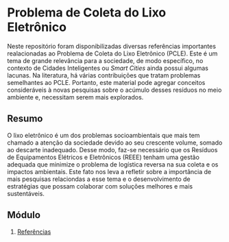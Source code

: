 # Problema de Coleta do Lixo Eletrônico

Neste repositório foram disponibilizadas diversas referências importantes realacionadas ao Problema de Coleta do Lixo Eletrônico (PCLE). Este é um tema de grande relevância para a sociedade, de modo específico, no contexto de Cidades Inteligentes ou _Smart Cities_ ainda possui algumas lacunas. Na literatura, há várias contribuições que tratam problemas semelhantes ao PCLE. Portanto, este material pode agregar conceitos consideráveis à novas pesquisas sobre o acúmulo desses resíduos no meio ambiente e, necessitam serem mais explorados.


## Resumo

O lixo eletrônico é um dos problemas socioambientais que mais tem chamado a atenção da sociedade devido ao seu crescente volume, somado ao descarte inadequado. Desse modo, faz-se necessário que os Resíduos de Equipamentos Elétricos e Eletrônicos (REEE) tenham uma gestão adequada que minimize o problema de logística reversa na sua coleta e os impactos ambientais. Este fato nos leva a refletir sobre a importância de mais pesquisas relaciondas a esse tema e o desenvolvimento de estratégias que possam colaborar com soluções melhores e mais sustentáveis. 


## Módulo
1. [Referências](Refer%C3%AAncias_PRVCLE.pdf)
